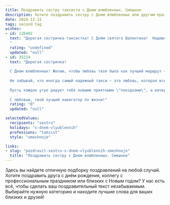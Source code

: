 ```yaml
---
title: Поздравить сестру таксиста с Днем влюбленных. Смешное
description: Хотите поздравить сестру с Днем влюбленных или другим праздником? Наш ИИ создаст незабываемое поздравление, а вы обязательно выделитесь среди других.  
date: 2024-12-31
tags: second tag
wishes:
- id: 126402
  text: "Дорогая сестричка-таксистка! С Днём святого Валентина!  Надеюсь, твой сегодняшний пассажир окажется не таким капризным, как обычно, и оставит тебе чаевые в виде букета роз, а не скомканной купюры в пятьдесят рублей.  Пусть любовь будет у тебя такой же быстрой и плавной, как твоя езда по ночным улицам, и пусть все твои \"клиенты\" будут вежливыми и романтичными!  Целую!
  "
  rating: "undefined"
  updated: "null"
- id: 35224
  text: "Дорогая сестричка!
  
  С Днем влюбленных! Желаю, чтобы любовь твоя была как лучший маршрут – короткая и без пробок! Пусть сердце твоё всегда было бы на нужной остановке, а пассажиры – только приятные и с хорошим настроением!
  
  Не забывай, что иногда самый надежный такси – это любовь, которая всегда довезет тебя до счастья. Пусть все дороги ведут к радости, а количество ненужных звоночков будет минимальным!
  
  Пусть каждое утро радует тебя новыми приятными \"поездками\", а вечера будут наполнены романтическими остановками. Не забывай, что главный пассажир в твоем сердце – это ты сама!
  
  С любовью, твой лучший навигатор по жизни!"
  rating: "0"
  updated: "null"

selectedValues:
  recipients: "sestru"
  holidays: "s-dnem-vlyublennih"
  professions: "taksist"
  style: "smeshnoje"

links:
- slug: "pozdravit-sestru-s-dnem-vlyublennih-smeshnoje"
  title: "Поздравить сестру с Днем влюбленных. Смешное"
---
```


Здесь вы найдете отличную подборку поздравлений на любой случай. 
Хотите поздравить друга с днём рождения, коллегу с профессиональным праздником или близких с Новым годом? У нас есть всё, чтобы сделать ваш поздравительный текст незабываемым. Выбирайте нужную категорию и находите лучшие слова для ваших близких и друзей!
